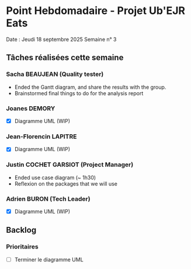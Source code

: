 # Point Hebdomadaire - Projet Ub'EJR Eats

Date : Jeudi 18 septembre 2025
Semaine n° 3

## Tâches réalisées cette semaine

### Sacha BEAUJEAN (Quality tester)
- Ended the Gantt diagram, and share the results with the group. 
- Brainstormed final things to do for the analysis report

### Joanes DEMORY
- [x] Diagramme UML (WIP)

### Jean-Florencin LAPITRE 
- [x] Diagramme UML (WIP)

### Justin COCHET GARSIOT (Project Manager)
- Ended use case diagram (~ 1h30)
- Reflexion on the packages that we will use

### Adrien BURON (Tech Leader)
- [x] Diagramme UML (WIP)

## Backlog

### Prioritaires
- [ ] Terminer le diagramme UML